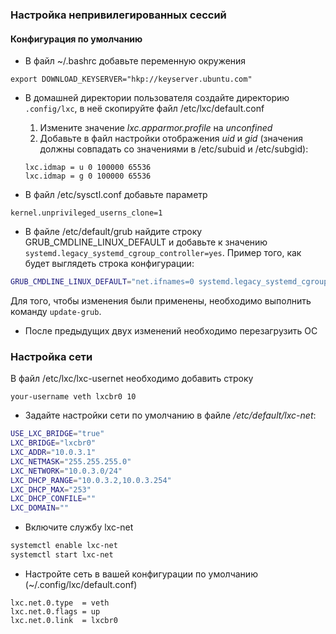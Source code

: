 ### Настройка непривилегированных сессий

#### Конфигурация по умолчанию

* В файл ~/.bashrc добавьте переменную окружения
```
export DOWNLOAD_KEYSERVER="hkp://keyserver.ubuntu.com"
```

* В домашней директории пользователя создайте директорию `.config/lxc`, в неё скопируйте файл /etc/lxc/default.conf

  1. Измените значение *lxc.apparmor.profile* на *unconfined*
  1. Добавьте в файл настройки отображения *uid* и *gid* (значения должны совпадать со значениями в /etc/subuid и /etc/subgid):
    ```
    lxc.idmap = u 0 100000 65536
    lxc.idmap = g 0 100000 65536
    ```

* В файл /etc/sysctl.conf добавьте параметр
```
kernel.unprivileged_userns_clone=1
```

* В файле /etc/default/grub найдите строку GRUB_CMDLINE_LINUX_DEFAULT и добавьте к значению ` systemd.legacy_systemd_cgroup_controller=yes`. Пример того, как будет выглядеть строка конфигурации:
```bash
GRUB_CMDLINE_LINUX_DEFAULT="net.ifnames=0 systemd.legacy_systemd_cgroup_controller=yes"
```
Для того, чтобы изменения были применены, необходимо выполнить команду `update-grub`.

* После предыдущих двух изменений необходимо перезагрузить ОС


### Настройка сети

В файл /etc/lxc/lxc-usernet необходимо добавить строку
```
your-username veth lxcbr0 10
```

* Задайте настройки сети по умолчанию в файле */etc/default/lxc-net*:
```bash
USE_LXC_BRIDGE="true"
LXC_BRIDGE="lxcbr0"
LXC_ADDR="10.0.3.1"
LXC_NETMASK="255.255.255.0"
LXC_NETWORK="10.0.3.0/24"
LXC_DHCP_RANGE="10.0.3.2,10.0.3.254"
LXC_DHCP_MAX="253"
LXC_DHCP_CONFILE=""
LXC_DOMAIN=""
```

* Включите службу lxc-net
```bash
systemctl enable lxc-net
systemctl start lxc-net
```

* Настройте сеть в вашей конфигурации по умолчанию (~/.config/lxc/default.conf)
```
lxc.net.0.type  = veth
lxc.net.0.flags = up
lxc.net.0.link  = lxcbr0
```
